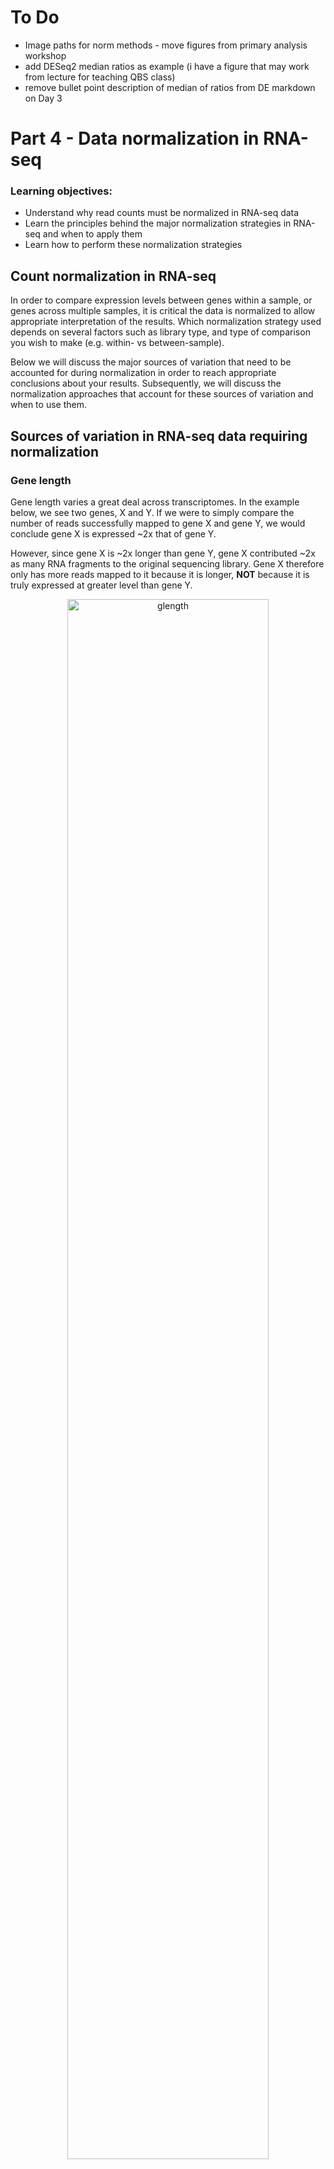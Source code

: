 
# To Do
- Image paths for norm methods - move figures from primary analysis workshop
- add DESeq2 median ratios as example (i have a figure that may work from lecture for teaching QBS class)
- remove bullet point description of median of ratios from DE markdown on Day 3


# Part 4 - Data normalization in RNA-seq

### Learning objectives:
- Understand why read counts must be normalized in RNA-seq data
- Learn the principles behind the major normalization strategies in RNA-seq and when to apply them
- Learn how to perform these normalization strategies

## Count normalization in RNA-seq

In order to compare expression levels between genes within a sample, or genes across multiple samples, it is critical the data is normalized to allow appropriate interpretation of the results. Which normalization strategy used depends on several factors such as library type, and type of comparison you wish to make (e.g. within- vs between-sample).

Below we will discuss the major sources of variation that need to be accounted for during normalization in order to reach appropriate conclusions about your results. Subsequently, we will discuss the normalization approaches that account for these sources of variation and when to use them.

## Sources of variation in RNA-seq data requiring normalization

### Gene length

Gene length varies a great deal across transcriptomes.
In the example below, we see two genes, X and Y. If we were to simply compare the number of reads successfully mapped to gene X and gene Y, we would conclude gene X is expressed ~2x that of gene Y.

However, since gene X is ~2x longer than gene Y, gene X contributed ~2x as many RNA fragments to the original sequencing library. Gene X therefore only has more reads mapped to it because it is longer, **NOT** because it is truly expressed at greater level than gene Y.  

<p align="center">
<img src="../figures/gene_length.png" alt="glength"
	title="" width="80%" height="80%" />
</p>

To address gene length bias, we must normalize raw read counts in a way that accounts for the size of each gene. Once we do this for gene X & gene Y, we would conclude their gene expression levels are similar.

Normalization for gene length is critical when comparing between genes **within the same sample**, however when comparing expression of the same gene **across different samples**, correction for gene length is not as important since we assume the gene is of the same length in all samples.

NOTE: An exception to this rule is when comparing expression levels of different transcripts between samples, which may change in length.

### Library size/sequencing depth  

Although samples are pooled together at similar concentrations for sequencing, some samples end up being sequenced more than others, leading to slight differences in how many reads are produced for that sample, and therefore sequencing depth and size. Furthermore, if samples are sequenced on separate runs, their sequencing depths may be very different.

If we don't account for variation in sequencing depth, we might conclude some genes are expressed at greater levels in a sample that has simply been sequenced to a greater depth.  

<p align="center">
<img src="../figures/library_size.png" alt="lib-composition"
	title="" width="85%" height="85%" />
</p>

In the above example, sample 1 (left) is sequenced to twice the depth of sample 2 (right), with 30 million reads vs 15 million reads. None of the genes are truly differentially expressed between the samples, and all 3 genes have approximately twice as many reads as those in sample 1 simply due to the excess sequencing depth.

### Library composition

The presence of truly differentially expressed genes between samples causes the number of reads for other genes in those samples to be skewed. In the below example, gene Y is differentially expressed between the two samples, with much higher expression in sample 1. This means that fewer sequencing reagents are available in sample 1 for sequencing the other genes (X and Y) and they will achieve fewer reads than the same genes in sample 2, even if the samples are sequenced to the same depth.

<p align="center">
<img src="../figures/library_composition.png" alt="lib-size"
	title="" width="85%" height="85%" />
</p>

Such library composition effects must also be accounted for during normalization to avoid falsely interpreting compositional effects as true differential expression findings. If samples you wish to compare are **very** distinct in their gene expression profiles, such as comparing drug-treated samples vs untreated samples, compositional effects may be large, therefore effectively correcting for these effects becomes critical for appropriate interpretation.


## Normalization methods

Several normalization methods exist for RNA-seq data. Which method you use depends on the comparison you are trying to make (e.g. between or within samples), therefore it is important to understand how each is calculated and when to use it.

### Counts per million (CPM)

CPM is a simple normalization method that involves scaling the number of reads mapped to a feature by the total number of reads in a sample. This fraction is multiplied by 1 million in order to provide the number of reads per million mapped in the sample.

<p align="center">
<img src="../figures/cpm.png" alt="lib-composition"
	title="" width="65%" height="65%" />
</p>

We will briefly use R to calculate CPM values for our dataset. If you are not familiar with R don't worry, this is not complex R code and many software packages will calculate normalized counts for you.
```r
# look at the counts object
head(cts)

# write a function that will calculate TPM
cpm <- function(counts) {
	cpm <- c()
	for(i in 1:length(counts)){
		cpm[i] <- counts[i] / sum(counts) * 1e6
	}
	cpm
}

# apply function to the columns of raw counts data
# we start at the third column because the first two columns have the ensemble IDs and gene names
cts_cpm <- apply(cts[3:5], 2, cpm)
## NOTE: we are calculating cpm for first 3 samples only to save time..

# add gene info columns back in
cts_cpm <- cbind(cts[, c(1,2)], cts_cpm)

# write to file
write.csv(cts_cpm, file="cts_CPM.csv")
```

**NOTE:** CPM does **NOT** normalize for gene length, therefore cannot be used to compare expression between different genes in the same sample. An exception to this rule would be in the case of 3'-end RNA-seq datasets, which have no gene length bias, therefore CPM would be appropriate for comparing expression between genes in the same sample in such data.

### Transcripts per million (TPM)

TPM has become a common normalization approach for RNA-seq data. Reads mapped to a feature (gene) are first normalized by the length of the feature (in kilobases), then divided by the total number of length normalized reads in the sample. Like CPM, reads are scaled per million.

<p align="center">
<img src="../figures/tpm.png" alt="lib-composition"
	title="" width="50%" height="50%" />
</p>

Since TPM normalizes for both gene length and sequencing depth, TPM values can be used to compare expression levels of genes within a sample, as well as between samples. TPM is recommended instead of RPKM/FPKM, for reasons we will discuss below.

Calculate TPM from our raw read counts:
```r
# read in gene lengths matrix (pre made for you)
gene_lengths <- read.table("data/gene-lengths-grch38.tsv", sep="\t", stringsAsFactors=FALSE, header=TRUE)

# look at the lengths object
head(gene_lengths)

# write a function that will calculate TPM
tpm <- function(counts, lengths) {
	rate <- counts / lengths
	tpm <- c()
	for(i in 1:length(counts)){
		tpm[i] <- rate[i] / sum(rate) * 1e6
	}
	tpm
}

# apply function to the columns of raw counts data
cts_tpm <- apply(cts[, 3:5], 2, tpm, cts$length)
## NOTE: we are calculating tpm for first 3 samples only to save time..

# add gene info columns back in
cts_tpm <- cbind(cts[, c(1,2)], cts_tpm)

# write to file
write.csv(cts_tpm, file="cts_TPM.csv")
```

Now you have a separate expression file containing all the normalized count values, and can be used to compare gene expression between samples, as well as between genes within a sample.

You could use this matrix to plot TPM values for some genes of interest. For example, the manuscript associated with these data ([Himes *et al*, 2014, *PloS One*](https://journals.plos.org/plosone/article?id=10.1371/journal.pone.0099625)) identifies *DUSP1* as a differentially expressed gene in their study. Lets plot DUSP1 TPM values to see if we can confirm this observation.

NOTE: Since we only calculated TPM for a subset of samples above (to save time) the example below will first load the complete TPM normalized dataset.

Visualize *DUSP1* TPM expression levels:
```R
# read in file containing all TPM counts (pre-made for you)
cts_tpm_full <- read.csv("data/all_counts_TPM-full.csv")

# get expression values for DUSP1 row
DUSP1_tpm <- cts_tpm_full[cts_tpm_full$gene_name=="DUSP1",]

# remove gene info columns
DUSP1_tpm <- DUSP1_tpm[ ,c(4:ncol(DUSP1_tpm))]

# convert to a numeric vector
DUSP1 <- as.numeric(DUSP1_tpm[1,])

# generate barplot of gene expression across samples
ppi=300
png("DUSP1_tpm.png")
barplot(DUSP1,
	col="lightblue", ylab="TPM", xlab="sample",
	main = "DUSP1 expression", las = 1)
dev.off()
```

<p align="center">
<img src="../figures/DUSP1_tpm.png" alt="d1"
	title="" width="80%" height="80%" />
</p>

DUSP1 expression is clearly variable across the samples, suggesting differential expression across sample groups may exist (treated vs untreated). This can be tested statistically in a formal differential expression analysis (next workshop!).


### Reads/fragments per kilobase of exon per million mapped reads (RPKM/FPKM)

RPKM and FPKM have been used for many years as normalization strategies in RNA-seq experiments. RPKM/FPKM are calculated in a very similar way to TPM, however the order of operations is essentially reversed. For RPKM and FPKM, reads are first normalized for sequencing depth, then gene length.

<p align="center">
<img src="../figures/rpkm-fpkm.png" alt="lib-composition"
	title="" width="90%" height="85%" />
</p>

The difference between RPKM and FPKM is very simple: RPKM is used for single-end experiments, whereas FPKM is used in paired-end experiments. This is because in single-end experiments we only measure one end of the DNA fragments in our library, however in paired-end experiments we measure the same DNA molecule 2x (once from each end), therefore we only need to count that fragment once during normalization, despite having 2 reads for it.

Since our dataset is paired-end and we counted the number of fragments in the quantification step, we are calculating FPKM. Calculate FPKM from our raw read counts:
```r
# write a function that will calculate TPM
fpkm <- function(counts, lengths) {
	rate <- counts / lengths
	fpkm <- c()
	for(i in 1:length(counts)){
		fpkm[i] <- rate[i] / sum(counts) * 1e9
	}
	fpkm
}

# apply function to the columns of raw counts data
cts_fpkm <- apply(cts[, 3:5], 2, fpkm, gene_lengths$length)
## NOTE: we are calculating fpkm for first 3 samples only to save time..

# add gene info columns back in
cts_fpkm <- cbind(cts[, c(1,2)], cts_fpkm)

# write to file
write.csv(cts_fpkm, file="cts_FPKM.csv")
```

Although the measures are calculated in a very similar way, the reversed order of the calculations has a profound effect on how the values calculated by each method can be interpreted. Consider the example below:


#### Raw counts:
**Gene** | **Sample 1** | **Sample 2**
-------|-------|-------
X (4kb) | 65 | 73	 
Y (3kb) | 20 | 25	 
Z (1kb) | 15 | 12
**Total** | **100** | **110**

Raw counts for 2 samples with slightly different read depths (100 vs 110) therefore normalization is required to compare gene expression levels.

#### RPKM:
**Gene** | **Sample 1** | **Sample 2**
-------|-------|-------
X (4kb) | 1.625 | 1.659	 
Y (3kb) | 0.667 | 0.758	 
Z (1kb) | 1.500 | 1.091  
**Total** | **3.792** | **3.508**

Note how the proportion of total RPKM values for any one given gene is different depending on the dataset, as the total RPKM values are not equal across all samples. Therefore, it is not straightforward to compare RPKM values for a single gene across samples.

#### TPM:
**Gene** | **Sample 1** | **Sample 2**
-------|-------|-------
X (4kb) | 4.286 | 4.730	 
Y (3kb) | 1.758 | 2.160	 
Z (1kb) | 3.956 | 3.110  
**Total** | **10** | **10**

Total TPM values across samples are equal, therefore the TPM values for each gene can be interpreted on the same scale between samples, making TPM values less susceptible to bias. TPM has now been suggested as a general replacement to RPKM and FPKM.  

Despite the benefits of interpretability achieved by TPM, limitations still exist, and TPM values (like RPKM/FPKM) are susceptible to misuse in some contexts, discussed further [in Zhao et al, 2020.](https://rnajournal.cshlp.org/content/early/2020/04/13/rna.074922.120). In particular, while TPM does normalize for library composition effects between samples, when composition effects become very large (such as when comparing between experimental groups in a differential expression experiment) TPM can suffer some biases.

To address these issues, more complex normalization algorithms have been developed that more completely address library composition issues when very large differences in gene expression exist between samples. These methods are generally used to normalized RNA-seq data in the context of a differential expression analysis. For example:
- *DESeq2's* median-of-ratios
- *EdgeR's* TMM method (Trimmed Mean of M-values)


### *DESeq2* normalization: Median-of ratios

DESeq2 uses an algorithm referred to as the **median-of-ratios** method to correct for both **library size** AND **library composition**.

This method is performed in two main steps:
1. Calculate sample-specific size factors that are used to normalize each sample
2. Normalize raw read counts for each sample using sample-specific size factors.

The figure below provides an example of how these steps are performed to normalize a matrix of raw counts.

<p align="center">
<img src="../figures/deseq2-norm.png" alt="lib-composition"
	title="" width="90%" height="90%" />
</p>

The method relies on the assumption that most genes **are not** differentially expressed, and those genes that **are** differentially expressed will not dramatically affect the median ratio values, making the size factors an appropriate normalization factor for each sample. If you expect this assumption to be violated, you should consider using a different method.

Fortunately, DESeq2 provides the function `estimateSizeFactors()` to apply this method for us, accepting a `DESeqDataset` object as input to the function.

```r
    dds <- estimateSizeFactors(dds)
```

> Note: [This video](https://www.youtube.com/watch?v=UFB993xufUU) from
StatQuest provides an excellent summary of the steps performed by
`estimateSizeFactors()` in order to calculate these size factors.

Size factors are usually close to 1, and presence of outliers could suggest violation of assumptions required to use the median of ratios method. Is is therefore helpful to check the distribution of size factors in our dataset.

```r
# extract size factors
sizeFactors(dds)

# plot histogram
hist(sizeFactors(dds),
		 breaks=6, col = "cornflowerblue",
     xlab="Size factors", ylab="No. of samples",
     main= "Size factor distribution over samples")
```

After we have calculated the size factors, we can use the `counts()`
function, with `normalized` set to `TRUE`), to return the matrix of
counts where each column (each library/sample) have been divided by the
size factors.

```r
# calculate normalized counts
counts_norm <- counts(dds, normalized=TRUE)

# print top rows
head(counts_norm)
```

Comparing the normalized to the raw counts, we can clearly see they are different.

```r
head(counts(dds, normalized=FALSE))
```

We can use this table of normalized read counts to compare values for
individual genes across samples. We might want to use this to (sanity)
check the expression of a few genes of interest, before we actually do
any statistical modeling.

Let's do this with the *DUSP1* gene that we used above.

```r
    # lets make a function to generate a quick plot of the normalized counts
    gene_plot <- function(ENSG, gene_symbol){
      # save the normalized counts in a dataframe
      cnts <- counts(dds, normalized=TRUE)
      colnames(cnts) <- colData(dds)$SRR
      # extract the counts for specified ENSG ID and add sample group data
      df1 <- data.frame(log2(cnts[ENSG,]), colData(dds)$tx.group)
      colnames(df1) <- c(paste0("log2_gene"), "sample_group")
      # use ggplot2 to make a plot of counts vs sample group
      p1<- ggplot(df1, aes(sample_group, log2_gene)) +
        geom_jitter(aes(color = sample_group)) +
        ggtitle(paste0(gene_symbol), " - Log2 Normalized counts")
      # print the plot
      print(p1)
    }
    # now apply the function to print a plot for a specified gene
    gene_plot(ENSG = "ENSG00000120129", gene_symbol = "DUSP1")
```

DUSP1 expression is consistently higher in the DEX samples than the
untreated, suggesting this gene is differentially expressed after DEX
treatment, validating prior knowledge and giving us confidence that our
experiment worked, sample labels are all correct, and we are well
positioned to make new discoveries with these data.

**Important note:** the normalized count matrix is normalized for
**library size and composition**, which means we can compare expression
levels of individual genes across samples. The read counts are NOT
normalized for gene length, so we cannot use this matrix to compare
expression levels between genes within the same sample. This is
important because some genes may simply pick up more reads than others
because they are larger, making them appear more highly expressed than a smaller gene, which may not be the case.

For such comparisons between genes, we need to use measures such as:  
- *Transcripts per million (TPM)*  
- *Fragments per kilobase million (FPKM)*  
- *Reads per kilobase million (RPKM)*


### Summary: Normalization method comparison

The below table summarizes the 3 normalization methods described above. It is important to learn when it is appropriate to apply each one to your dataset based on the comparisons you are trying to make.

**Method** | **Name** | **Accounts for** | **Appropriate comparisons**
-------|-------|-------|-------
CPM | Counts per million | Depth	 | - Between-sample<br>- Within experimental group
TPM | Transcripts per million | Depth & feature length | - Between- and within-sample<br>- Within experimental group
RPKM/FPKM | Reads/fragments per kilobase<br>of exon per million | Depth & feature length | - Within-sample<br>
DESeq2 | median-of-ratios | library size and composition | - Between-sample

[This
video](https://www.rna-seqblog.com/rpkm-fpkm-and-tpm-clearly-explained/)
provides an excellent explanation of *RPKM*, *FPKM*, & *TPM*, and
explains why it is better to use TPM if you need to correct for
**library size** AND **gene length**.
